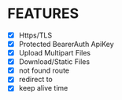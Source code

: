 # FEATURES

- [X] Https/TLS
- [X] Protected BearerAuth ApiKey
- [X] Upload Multipart Files
- [X] Download/Static Files
- [X] not found route
- [X] redirect to
- [X] keep alive time